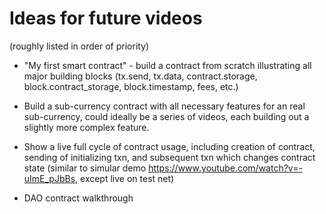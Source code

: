 Ideas for future videos
====================

(roughly listed in order of priority)

+ "My first smart contract" - build a contract from scratch illustrating all major building blocks (tx.send, tx.data, contract.storage, block.contract_storage, block.timestamp, fees, etc.)

+ Build a sub-currency contract with all necessary features for an real sub-currency, could ideally be a series of videos, each building out a slightly more complex feature.

+ Show a live full cycle of contract usage, including creation of contract, sending of initializing txn, and subsequent txn which changes contract state (similar to simular demo https://www.youtube.com/watch?v=-uImE_pJbBs, except live on test net)

+ DAO contract walkthrough





